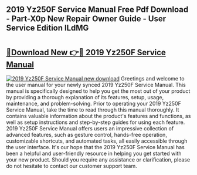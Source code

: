 ## 2019 Yz250F Service Manual Free Pdf Download - Part-X0p New Repair Owner Guide - User Service Edition lLdMG

# <h2><a href="http://bc38955.oget.top/?id=2019+Yz250F+Service+Manual">🔗Download New 👉🔴 2019 Yz250F Service Manual</a></h2>

[![2019 Yz250F Service Manual new download](https://i.imgur.com/5g1atiW.png)](http://bc38955.oget.top/?id=2019+Yz250F+Service+Manual)
Greetings and welcome to the user manual for your newly synced 2019 Yz250F Service Manual. This manual is specifically designed to help you get the most out of your product by providing a thorough explanation of its features, setup, usage, maintenance, and problem-solving. Prior to operating your 2019 Yz250F Service Manual, take the time to read through this manual thoroughly. It contains valuable information about the product's features and functions, as well as setup instructions and step-by-step guides for using each feature. 2019 Yz250F Service Manual offers users an impressive collection of advanced features, such as gesture control, hands-free operation, customizable shortcuts, and automated tasks, all easily accessible through the user interface. It's our hope that the 2019 Yz250F Service Manual has been a helpful and user-friendly resource in helping you get started with your new product. Should you require any assistance or clarification, please do not hesitate to contact our customer support team.
